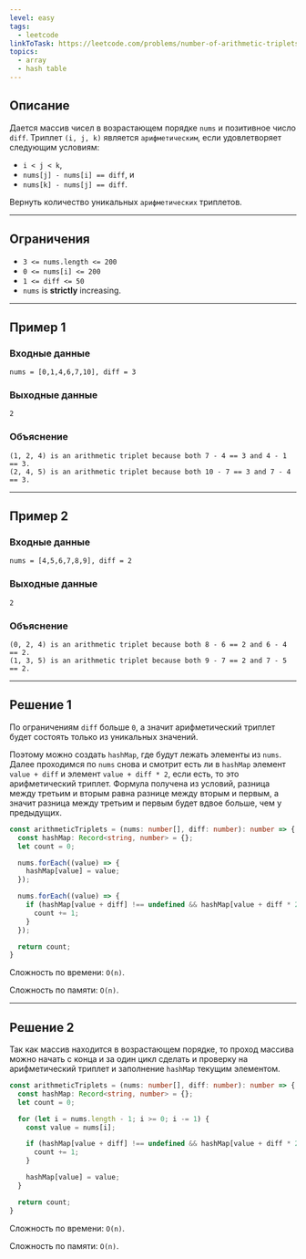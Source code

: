 ```yaml
---
level: easy
tags:
  - leetcode
linkToTask: https://leetcode.com/problems/number-of-arithmetic-triplets/
topics:
  - array
  - hash table
---
```

## Описание

Дается массив чисел в возрастающем порядке `nums` и позитивное число `diff`. Триплет `(i, j, k)` является `арифметическим`, если удовлетворяет следующим условиям:
- `i < j < k`,
- `nums[j] - nums[i] == diff`, и
- `nums[k] - nums[j] == diff`.

Вернуть количество уникальных `арифметических` триплетов.

---
## Ограничения

- `3 <= nums.length <= 200`
- `0 <= nums[i] <= 200`
- `1 <= diff <= 50`
- `nums` is **strictly** increasing.

---
## Пример 1

### Входные данные

```
nums = [0,1,4,6,7,10], diff = 3
```
### Выходные данные

```
2
```
### Объяснение

```
(1, 2, 4) is an arithmetic triplet because both 7 - 4 == 3 and 4 - 1 == 3.
(2, 4, 5) is an arithmetic triplet because both 10 - 7 == 3 and 7 - 4 == 3.
```

---
## Пример 2

### Входные данные

```
nums = [4,5,6,7,8,9], diff = 2
```
### Выходные данные

```
2
```
### Объяснение

```
(0, 2, 4) is an arithmetic triplet because both 8 - 6 == 2 and 6 - 4 == 2.
(1, 3, 5) is an arithmetic triplet because both 9 - 7 == 2 and 7 - 5 == 2.
```

---
## Решение 1

По ограничениям `diff` больше `0`, а значит арифметический триплет будет состоять только из уникальных значений.

Поэтому можно создать `hashMap`, где будут лежать элементы из `nums`. Далее проходимся по `nums` снова и смотрит есть ли в `hashMap` элемент `value + diff` и элемент `value + diff * 2`, если есть, то это арифметический триплет. Формула получена из условий, разница между третьим и вторым равна разнице между вторым и первым, а значит разница между третьим и первым будет вдвое больше, чем у предыдущих.

```typescript
const arithmeticTriplets = (nums: number[], diff: number): number => {
  const hashMap: Record<string, number> = {};
  let count = 0;

  nums.forEach((value) => {
    hashMap[value] = value;
  });

  nums.forEach((value) => {
    if (hashMap[value + diff] !== undefined && hashMap[value + diff * 2] !== undefined) {
      count += 1;
    }
  });

  return count;
}
```

Сложность по времени: `O(n)`.

Сложность по памяти: `O(n)`.

---
## Решение 2

Так как массив находится в возрастающем порядке, то проход массива можно начать с конца и за один цикл сделать и проверку на арифметический триплет и заполнение `hashMap` текущим элементом.

```typescript
const arithmeticTriplets = (nums: number[], diff: number): number => {
  const hashMap: Record<string, number> = {};
  let count = 0;

  for (let i = nums.length - 1; i >= 0; i -= 1) {
    const value = nums[i];

    if (hashMap[value + diff] !== undefined && hashMap[value + diff * 2] !== undefined) {
      count += 1;
    }

    hashMap[value] = value;
  }

  return count;
}
```

Сложность по времени: `O(n)`.

Сложность по памяти: `O(n)`.